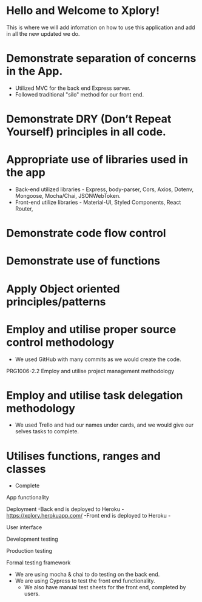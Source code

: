 # Hello and Welcome to Xplory!
This is where we will add infomation on how to use this application and add in all the new updated we do.

# Demonstrate separation of concerns in the App.
- Utilized MVC for the back end Express server.
- Followed traditional "silo" method for  our front end.

# Demonstrate DRY (Don’t Repeat Yourself) principles in all code.

# Appropriate use of libraries used in the app
- Back-end utilized libraries - Express, body-parser, Cors, Axios, Dotenv, Mongoose, Mocha/Chai, JSONWebToken.
- Front-end utilize libraries - Material-UI, Styled Components, React Router, 

# Demonstrate code flow control

# Demonstrate use of functions

# Apply Object oriented principles/patterns

# Employ and utilise proper source control methodology
- We used GitHub with many commits as we would create the code.

PRG1006-2.2 Employ and utilise project management methodology


# Employ and utilise task delegation methodology
- We used Trello and had our names under cards, and we would give our selves tasks to complete.

# Utilises functions, ranges and classes
- Complete

App functionality

Deployment
-Back end is deployed to Heroku - https://xplory.herokuapp.com/
-Front end is deployed to Heroku - 

User interface

Development testing

Production testing

Formal testing framework
- We are using mocha & chai to do testing on the back end.
- We are using Cypress to test the front end functionality.
  - We also have manual test sheets for the front end, completed by users. 


